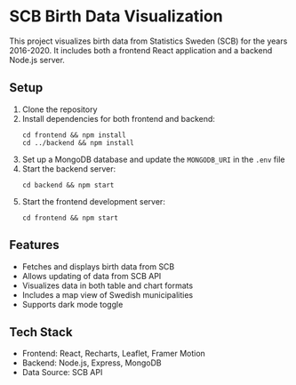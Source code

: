 # SCB Birth Data Visualization

This project visualizes birth data from Statistics Sweden (SCB) for the years 2016-2020. It includes both a frontend React application and a backend Node.js server.

## Setup

1. Clone the repository
2. Install dependencies for both frontend and backend:
   ```
   cd frontend && npm install
   cd ../backend && npm install
   ```
3. Set up a MongoDB database and update the `MONGODB_URI` in the `.env` file
4. Start the backend server:
   ```
   cd backend && npm start
   ```
5. Start the frontend development server:
   ```
   cd frontend && npm start
   ```

## Features

- Fetches and displays birth data from SCB
- Allows updating of data from SCB API
- Visualizes data in both table and chart formats
- Includes a map view of Swedish municipalities
- Supports dark mode toggle

## Tech Stack

- Frontend: React, Recharts, Leaflet, Framer Motion
- Backend: Node.js, Express, MongoDB
- Data Source: SCB API

